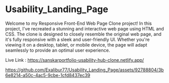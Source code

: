 # Usability_Landing_Page

Welcome to my Responsive Front-End Web Page Clone project! In this project, I've recreated a stunning and interactive web page using HTML and CSS. The clone is designed to closely resemble the original web page, and it's fully responsive with a sleek and user-friendly UI. Whether you're viewing it on a desktop, tablet, or mobile device, the page will adapt seamlessly to provide an optimal user experience.

Live Link : https://sanskarportfolio-usability-hub-clone.netlify.app/



https://github.com/Exalibur77/Usability_Landing_Page/assets/92788804/3b6e8214-a50c-4ac5-9cbe-1cfd8437ec39

